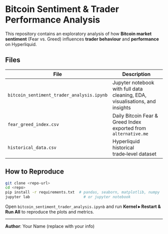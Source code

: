 # Bitcoin Sentiment & Trader Performance Analysis

This repository contains an exploratory analysis of how **Bitcoin market sentiment** (Fear vs. Greed) influences **trader behaviour** and **performance** on Hyperliquid.

## Files

| File | Description |
|------|-------------|
| `bitcoin_sentiment_trader_analysis.ipynb` | Jupyter notebook with full data cleaning, EDA, visualisations, and insights |
| `fear_greed_index.csv` | Daily Bitcoin Fear & Greed Index exported from `alternative.me` |
| `historical_data.csv` | Hyperliquid historical trade‑level dataset |

## How to Reproduce

```bash
git clone <repo-url>
cd <repo>
pip install -r requirements.txt  # pandas, seaborn, matplotlib, numpy
jupyter lab                        # or jupyter notebook
```

Open `bitcoin_sentiment_trader_analysis.ipynb` and run **Kernel ▸ Restart & Run All** to reproduce the plots and metrics.

---

**Author**: Your Name (replace with your info)
